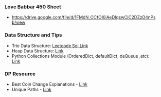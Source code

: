 ### Love Babbar 450 Sheet
- https://drive.google.com/file/d/1FMdN_OCfOI0iAeDlqswCiC2DZzD4nPsb/view

### Data Structure and Tips
- Trie Data Structure: [Leetcode Sol Link](https://leetcode.com/problems/implement-trie-prefix-tree/solution/)
- Heap Data Structure: [Link](https://www.geeksforgeeks.org/heap-queue-or-heapq-in-python/)
- Python Collections Module (OrderedDict, defaultDict, deQueue ,etc): [Link](https://www.geeksforgeeks.org/ordereddict-in-python/)


### DP Resource
- Best Coin Change Explanations - [Link](https://leetcode.com/problems/coin-change/discuss/1320117/Python-2-approaches-%3A-BFS-Top-down-Memoized-recursion-%3A-Explained-%2B-visualized)
- Unique Paths - [Link](https://leetcode.com/problems/unique-paths/discuss/2363008/Python-oror-Detailed-Explanation-oror-Easy-Understand-oror-DP-oror-MATH)
